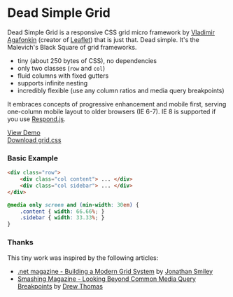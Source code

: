 Dead Simple Grid
================

Dead Simple Grid is a responsive CSS grid micro framework by [Vladimir Agafonkin](http://agafonkin.com/en) (creator of [Leaflet](http://leafletjs.com)) that is just that. Dead simple. It's the Malevich's Black Square of grid frameworks.

 * tiny (about 250 bytes of CSS), no dependencies
 * only two classes (`row` and `col`)
 * fluid columns with fixed gutters
 * supports infinite nesting
 * incredibly flexible (use any column ratios and media query breakpoints)

It embraces concepts of progressive enhancement and mobile first, serving one-column mobile layout to older browsers (IE 6-7). IE 8 is supported if you use [Respond.js](https://github.com/scottjehl/Respond).

[View Demo](http://mourner.github.com/dead-simple-grid)<br>
[Download grid.css](https://raw.github.com/mourner/dead-simple-grid/gh-pages/css/grid.css)

### Basic Example

```html
<div class="row">
	<div class="col content"> ... </div>
	<div class="col sidebar"> ... </div>
</div>
```

```css
@media only screen and (min-width: 30em) {
	.content { width: 66.66%; }
	.sidebar { width: 33.33%; }
}
```

### Thanks

This tiny work was inspired by the following articles:

 * [.net magazine - Building a Modern Grid System](http://www.netmagazine.com/tutorials/building-modern-grid-system) by [Jonathan Smiley](http://www.zurb.com/about/profile/jonathan-smiley)
 * [Smashing Magazine - Looking Beyond Common Media Query Breakpoints](http://mobile.smashingmagazine.com/2012/10/24/beyond-common-media-query-breakpoints/) by [Drew Thomas](http://brolik.com)
